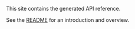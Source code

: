 This site contains the generated API reference.

See the [README](https://github.com/thingts/filepath#readme) for an introduction and overview.

